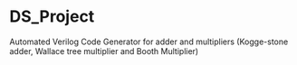 # DS_Project
Automated Verilog Code Generator for adder and multipliers (Kogge-stone adder, Wallace tree multiplier and Booth Multiplier)
